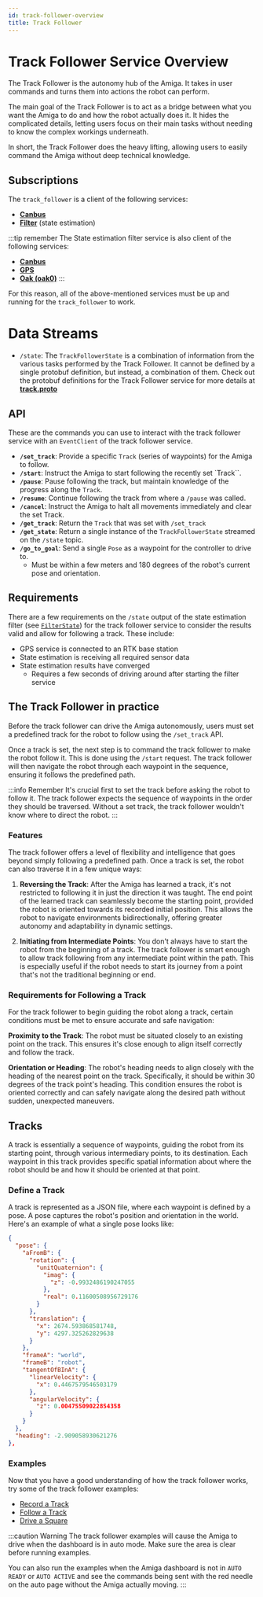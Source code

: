 ```yaml
---
id: track-follower-overview
title: Track Follower
---
```


# Track Follower Service Overview

The Track Follower is the autonomy hub of the Amiga.
It takes in user commands and turns them into actions the robot can perform.

The main goal of the Track Follower is to act as a bridge between what you want the Amiga to
do and how the robot actually does it. It hides the complicated details, letting users focus
on their main tasks without needing to know the complex workings underneath.

In short, the Track Follower does the heavy lifting, allowing users to easily command the Amiga without
deep technical knowledge.

## Subscriptions

The `track_follower` is a client of the following services:

- [**Canbus**](/docs/concepts/canbus_service/)
- [**Filter**](/docs/concepts/filter_service/) (state estimation)

:::tip remember
The State estimation filter service is also client of the following services:

- [**Canbus**](/docs/concepts/canbus_service/)
- [**GPS**](/docs/concepts/gps_service/)
- [**Oak (oak0)**](/docs/concepts/oak_service/)
:::

For this reason, all of the above-mentioned services must be up and running for the `track_follower`
to work.

# Data Streams

- `/state`: The `TrackFollowerState` is a combination of information from the various tasks
performed by the Track Follower.
It cannot be defined by a single protobuf definition, but instead, a combination of them.
Check out the protobuf definitions for the Track Follower service for more details at
[**track.proto**](https://github.com/farm-ng/farm-ng-amiga/blob/main/protos/farm_ng/track/track.proto)

## API

These are the commands you can use to interact with the track follower service with
an `EventClient` of the track follower service.

- **`/set_track`**: Provide a specific `Track` (series of waypoints) for the Amiga to follow.
- **`/start`**: Instruct the Amiga to start following the recently set `Track``.
- **`/pause`**: Pause following the track, but maintain knowledge of the progress along the `Track`.
- **`/resume`**: Continue following the track from where a `/pause` was called.
- **`/cancel`**: Instruct the Amiga to halt all movements immediately and clear the set Track.
- **`/get_track`**: Return the `Track` that was set with `/set_track`
- **`/get_state`**: Return a single instance of the `TrackFollowerState` streamed on the `/state` topic.
- **`/go_to_goal`**: Send a single `Pose` as a waypoint for the controller to drive to.
  - Must be within a few meters and 180 degrees of the robot's current pose and orientation.

## Requirements

There are a few requirements on the `/state` output of the state estimation filter
(see [`FilterState`](https://github.com/farm-ng/farm-ng-amiga/blob/main/protos/farm_ng/filter/filter.proto))
for the track follower service to consider the results valid and allow for following a track.
These include:

- GPS service is connected to an RTK base station
- State estimation is receiving all required sensor data
- State estimation results have converged
  - Requires a few seconds of driving around after starting the filter service

## The Track Follower in practice

Before the track follower can drive the Amiga autonomously, users must set a predefined track
for the robot to follow using the `/set_track` API.

Once a track is set, the next step is to command the track follower to make the robot follow it.
This is done using the `/start` request.
The track follower will then navigate the robot through each waypoint in the sequence, ensuring it follows
the predefined path.

:::info Remember
It's crucial first to set the track before asking the robot to follow it.
The track follower expects the sequence of waypoints in the order they should be traversed.
Without a set track, the track follower wouldn't know where to direct the robot.
:::

### Features

The track follower offers a level of flexibility and intelligence that goes beyond simply following
a predefined path.
Once a track is set, the robot can also traverse it in a few unique ways:

1. **Reversing the Track**:
After the Amiga has learned a track, it's not restricted to following it in just the direction
it was taught.
The end point of the learned track can seamlessly become the starting point, provided the robot is
oriented towards its recorded initial position.
This allows the robot to navigate environments bidirectionally, offering greater autonomy and
adaptability in dynamic settings.

2. **Initiating from Intermediate Points**:
You don't always have to start the robot from the beginning of a track.
The track follower is smart enough to allow track following from any intermediate point within the path.
This is especially useful if the robot needs to start its journey from a point that's not the
traditional beginning or end.

### Requirements for Following a Track

For the track follower to begin guiding the robot along a track, certain conditions must be met to
ensure accurate and safe navigation:

**Proximity to the Track**: The robot must be situated closely to an existing point on the track.
This ensures it's close enough to align itself correctly and follow the track.

**Orientation or Heading**: The robot's heading needs to align closely with the heading of the nearest
point on the track.
Specifically, it should be within 30 degrees of the track point's heading.
This condition ensures the robot is oriented correctly and can safely navigate along the desired
path without sudden, unexpected maneuvers.

## Tracks

A track is essentially a sequence of waypoints, guiding the robot from its starting point,
through various intermediary points, to its destination.
Each waypoint in this track provides specific spatial information about where the robot should
be and how it should be oriented at that point.

### Define a Track

A track is represented as a JSON file, where each waypoint is defined by a pose.
A pose captures the robot's position and orientation in the world.
Here's an example of what a single pose looks like:

```json
{
  "pose": {
    "aFromB": {
      "rotation": {
        "unitQuaternion": {
          "imag": {
            "z": -0.9932486190247055
          },
          "real": 0.11600508956729176
        }
      },
      "translation": {
        "x": 2674.593868581748,
        "y": 4297.325262829638
      }
    },
    "frameA": "world",
    "frameB": "robot",
    "tangentOfBInA": {
      "linearVelocity": {
        "x": 0.4467579546503179
      },
      "angularVelocity": {
        "z": 0.00475509022854358
      }
    }
  },
  "heading": -2.909058930621276
},
```

### Examples

Now that you have a good understanding of how the track follower works, try some of the
track follower examples:

- [Record a Track](/docs/examples/track_recorder)
- [Follow a Track](/docs/examples/track_follower)
- [Drive a Square](/docs/examples/square_track)

:::caution Warning
The track follower examples will cause the Amiga to drive when the dashboard is in auto mode.
Make sure the area is clear before running examples.

You can also run the examples when the Amiga dashboard is not in `AUTO READY` or `AUTO ACTIVE`
and see the commands being sent with the red needle on the auto page without the Amiga actually moving.
:::
